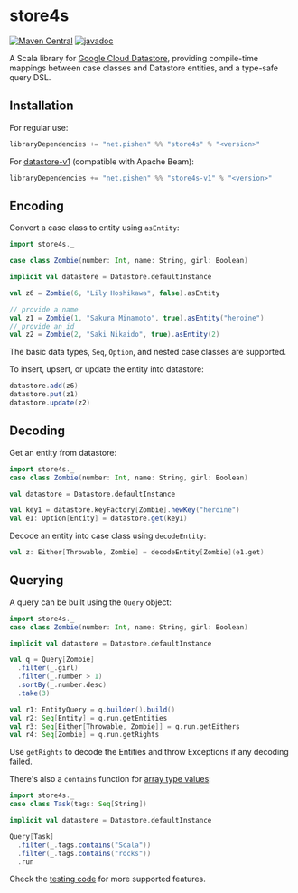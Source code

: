 # store4s

[![Maven Central](https://maven-badges.herokuapp.com/maven-central/net.pishen/store4s_2.13/badge.svg)](https://maven-badges.herokuapp.com/maven-central/net.pishen/store4s_2.13)
[![javadoc](https://javadoc.io/badge2/net.pishen/store4s_2.13/javadoc.svg)](https://javadoc.io/doc/net.pishen/store4s_2.13)

A Scala library for [Google Cloud Datastore](https://cloud.google.com/datastore), providing compile-time mappings between case classes and Datastore entities, and a type-safe query DSL.

## Installation

For regular use:
```scala
libraryDependencies += "net.pishen" %% "store4s" % "<version>"
```

For [datastore-v1](https://github.com/googleapis/google-cloud-datastore) (compatible with Apache Beam):
```scala
libraryDependencies += "net.pishen" %% "store4s-v1" % "<version>"
```

## Encoding
Convert a case class to entity using `asEntity`:
```scala
import store4s._

case class Zombie(number: Int, name: String, girl: Boolean)

implicit val datastore = Datastore.defaultInstance

val z6 = Zombie(6, "Lily Hoshikawa", false).asEntity

// provide a name
val z1 = Zombie(1, "Sakura Minamoto", true).asEntity("heroine")
// provide an id
val z2 = Zombie(2, "Saki Nikaido", true).asEntity(2)
```
The basic data types, `Seq`, `Option`, and nested case classes are supported.

To insert, upsert, or update the entity into datastore:
```scala
datastore.add(z6)
datastore.put(z1)
datastore.update(z2)
```

## Decoding
Get an entity from datastore:
```scala
import store4s._
case class Zombie(number: Int, name: String, girl: Boolean)

val datastore = Datastore.defaultInstance

val key1 = datastore.keyFactory[Zombie].newKey("heroine")
val e1: Option[Entity] = datastore.get(key1)
```

Decode an entity into case class using `decodeEntity`:
```scala
val z: Either[Throwable, Zombie] = decodeEntity[Zombie](e1.get)
```

## Querying
A query can be built using the `Query` object:
```scala
import store4s._
case class Zombie(number: Int, name: String, girl: Boolean)

implicit val datastore = Datastore.defaultInstance

val q = Query[Zombie]
  .filter(_.girl)
  .filter(_.number > 1)
  .sortBy(_.number.desc)
  .take(3)

val r1: EntityQuery = q.builder().build()
val r2: Seq[Entity] = q.run.getEntities
val r3: Seq[Either[Throwable, Zombie]] = q.run.getEithers
val r4: Seq[Zombie] = q.run.getRights
```

Use `getRights` to decode the Entities and throw Exceptions if any decoding failed.

There's also a `contains` function for [array type values](https://cloud.google.com/datastore/docs/concepts/queries#multiple_equality_filters):
```scala
import store4s._
case class Task(tags: Seq[String])

implicit val datastore = Datastore.defaultInstance

Query[Task]
  .filter(_.tags.contains("Scala"))
  .filter(_.tags.contains("rocks"))
  .run
```

Check the [testing code](store4s/src/test/scala/store4s/QuerySpec.scala) for more supported features.
